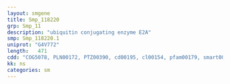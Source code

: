 ```yaml
---
layout: smgene
title: Smp_118220
grp: Smp_11
description: "ubiquitin conjugating enzyme E2A"
smp: Smp_118220.1
uniprot: "G4V772"
length:   471
cdd: "COG5078, PLN00172, PTZ00390, cd00195, cl00154, pfam00179, smart00212"
kk: ns
categories: sm
---
```

